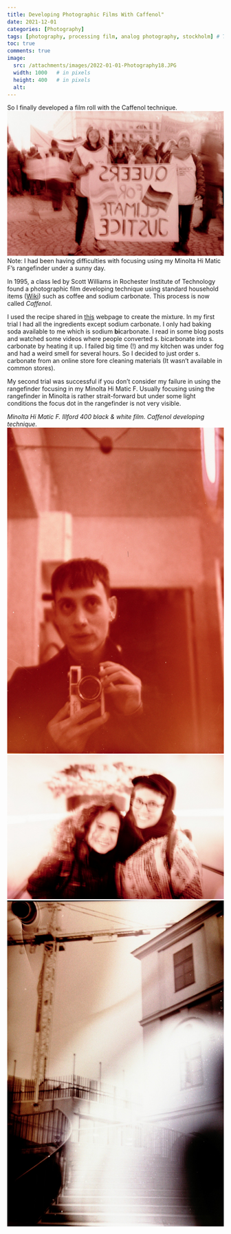 ```yaml
---
title: Developing Photographic Films With Caffenol"
date: 2021-12-01
categories: [Photography]
tags: [photography, processing film, analog photography, stockholm] # TAG names should always be lowercase
toc: true
comments: true
image:
  src: /attachments/images/2022-01-01-Photography18.JPG
  width: 1000   # in pixels
  height: 400   # in pixels
  alt: 
---
```


So I finally developed a film roll with the Caffenol technique.
![Photo](/attachments/images/2021-12-01-Photography-Caffenol1.jpeg)
Note: I had been having difficulties with focusing using my Minolta Hi Matic F’s rangefinder under a sunny day.

In 1995, a class led by Scott Williams in Rochester Institute of Technology found a photographic film developing technique using standard household items ([Wiki](https://en.wikipedia.org/wiki/Caffenol)) such as coffee and sodium carbonate. This process is now called _Caffenol_.

I used the recipe shared in [this](https://caffenol.com.br/en/) webpage to create the mixture. In my first trial I had all the ingredients except sodium carbonate. I only had baking soda available to me which is sodium **bi**carbonate. I read in some blog posts and watched some videos where people converted s. bicarbonate into s. carbonate by heating it up. I failed big time (!) and my kitchen was under fog and had a weird smell for several hours. So I decided to just order s. carbonate from an online store fore cleaning materials (It wasn’t available in common stores).

My second trial was successful if you don’t consider my failure in using the rangefinder focusing in my Minolta Hi Matic F. Usually focusing using the rangefinder in Minolta is rather strait-forward but under some light conditions the focus dot in the rangefinder is not very visible.

*Minolta Hi Matic F. Illford 400 black & white film. Caffenol developing technique.*
![Photo](/attachments/images/2021-12-01-Photography-Caffenol2.jpeg)
![Photo](/attachments/images/2021-12-01-Photography-Caffenol3.jpeg)
![Photo](/attachments/images/2021-12-01-Photography-Caffenol4.jpeg)